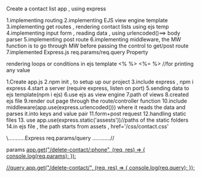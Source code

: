 Create a contact list app , using express

1.implementing routing
2.implementing EJS view engine template
3.implementing get routes , rendering contact lists using ejs temp
4.implementing input form , reading data , using urlencoded()==> body parser
5.implementing post route
6.implementing middleware, the MW function is to go through MW before passing the control to get/post route
7.implemented Express.js req.params/req.query Property

<!-- .........///////////.................. -->

rendering loops or conditions in ejs template
<% %>
<%= %> //for printing any value

<!-- ................Steps......................... -->

1.Create app.js
2.npm init , to setup up our project
3.include express , npm i express
4.start a server (require express, listen on port)
5.sending data to ejs template(npm i ejs)
6.use ejs as view engine
7.path of views
8.created ejs file
9.render out page through the route/controller function
10.include middleware(app.use(express.urlencoded())) where it reads the data and parses it.into keys and value pair
11.form+post request
12.handling static files 13. use app.use(express.static('assests'))//paths of the static folders
14.in ejs file , the path starts from assets , href='/css/contact.css'

\\...........Express req.params/query ............//

params
<a href="/delete-contact/<%= arr[i].phone%>">
app.get("/delete-contact/:phone", (req, res) => {
console.log(req.params);
});

//query
<a href="/delete-contact/?phone=<%= arr[i].phone%>">
app.get("/delete-contact/", (req, res) => {
console.log(req.query);
});
